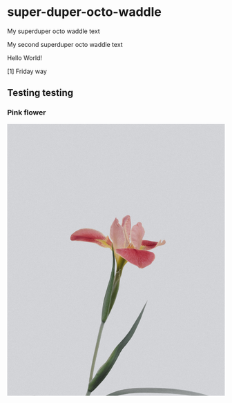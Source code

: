 # super-duper-octo-waddle

My superduper octo waddle text

My second superduper octo waddle text

Hello World!

[1] Friday way

## Testing testing


### Pink flower

![image](img/han-chenxu-YdAqiUkUoWA-unsplash.jpg)
